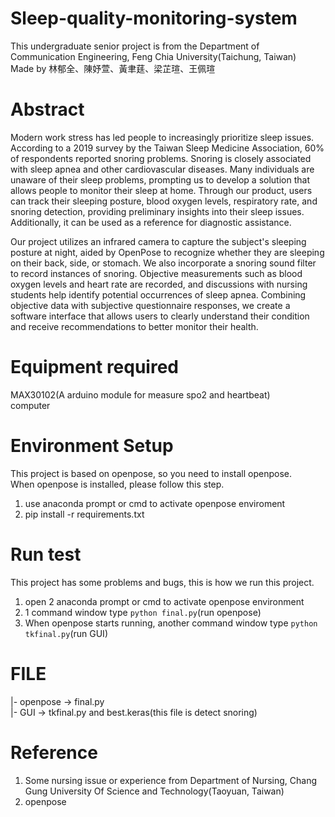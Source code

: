 # Sleep-quality-monitoring-system

This undergraduate senior project is from the Department of Communication Engineering, Feng Chia University(Taichung, Taiwan)  
Made by 林郁全、陳妤萱、黃聿莛、梁芷瑄、王佩瑄  

# Abstract  
Modern work stress has led people to increasingly prioritize sleep issues. According to a 2019 survey by the Taiwan Sleep Medicine Association, 60% of respondents reported snoring problems. Snoring is closely associated with sleep apnea and other cardiovascular diseases. Many individuals are unaware of their sleep problems, prompting us to develop a solution that allows people to monitor their sleep at home. Through our product, users can track their sleeping posture, blood oxygen levels, respiratory rate, and snoring detection, providing preliminary insights into their sleep issues. Additionally, it can be used as a reference for diagnostic assistance.

Our project utilizes an infrared camera to capture the subject's sleeping posture at night, aided by OpenPose to recognize whether they are sleeping on their back, side, or stomach. We also incorporate a snoring sound filter to record instances of snoring. Objective measurements such as blood oxygen levels and heart rate are recorded, and discussions with nursing students help identify potential occurrences of sleep apnea. Combining objective data with subjective questionnaire responses, we create a software interface that allows users to clearly understand their condition and receive recommendations to better monitor their health.  
# Equipment required  
  MAX30102(A arduino module for measure spo2 and heartbeat)  
  computer  
# Environment Setup  
  This project is based on openpose, so you need to install openpose.  
  When openpose is installed, please follow this step.  
  1. use anaconda prompt or cmd to activate openpose enviroment
  2. pip install -r requirements.txt

# Run test  
  This project has some problems and bugs, this is how we run this project.  
  1. open 2 anaconda prompt or cmd to activate openpose environment
  2. 1 command window type `python final.py`(run openpose)
  3. When openpose starts running, another command window type `python tkfinal.py`(run GUI)

# FILE
  |- openpose -> final.py  
  |- GUI -> tkfinal.py and best.keras(this file is detect snoring)  
  
# Reference  
  1. Some nursing issue or experience from Department of Nursing, Chang Gung University Of Science and Technology(Taoyuan, Taiwan)  
  2. openpose  

